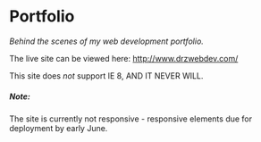 # Portfolio

_Behind the scenes of my web development portfolio._

The live site can be viewed here: http://www.drzwebdev.com/

This site does _not_ support IE 8, AND IT NEVER WILL.

##### Note:

The site is currently not responsive - responsive elements due for deployment by early June.